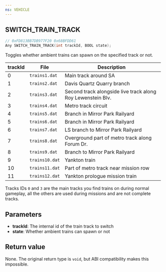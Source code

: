 ```yaml
---
ns: VEHICLE
---
```

## SWITCH_TRAIN_TRACK

```c
// 0xFD813BB7DB977F20 0x68BFDD61
Any SWITCH_TRAIN_TRACK(int trackId, BOOL state);
```

Toggles whether ambient trains can spawn on the specified track or not.

| trackId | File | Description |
| --- | --- | --- |
| 0 | `trains1.dat` | Main track around SA |
| 1 | `trains2.dat` | Davis Quartz Quarry branch |
| 2 | `trains3.dat` | Second track alongside live track along Roy Lewenstein Blv. |
| 3 | `trains4.dat` | Metro track circuit |
| 4 | `trains5.dat` | Branch in Mirror Park Railyard |
| 5 | `trains6.dat` | Branch in Mirror Park Railyard |
| 6 | `trains7.dat` | LS branch to Mirror Park Railyard |
| 7 | `trains8.dat` | Overground part of metro track along Forum Dr. |
| 8 | `trains9.dat` | Branch to Mirror Park Railyard |
| 9 | `trains10.dat` | Yankton train |
| 10 | `trains11.dat` | Part of metro track near mission row |
| 11 | `trains12.dat` | Yankton prologue mission train |

Tracks IDs `0` and `3` are the main tracks you find trains on during normal gameplay, all the others are used during missions and are not complete tracks.


## Parameters
* **trackId**: The internal id of the train track to switch
* **state**: Whether ambient trains can spawn or not

## Return value
None. The original return type is `void`, but ABI compatibility makes this impossible.
